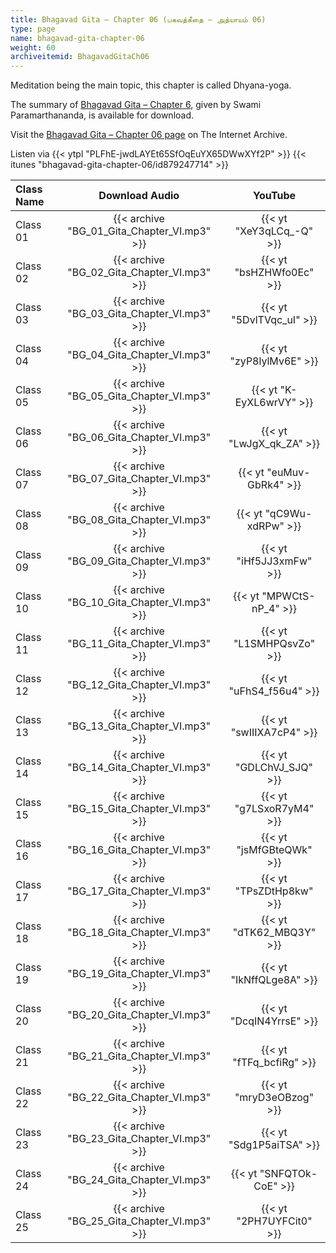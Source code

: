 ```yaml
---
title: Bhagavad Gita – Chapter 06 (பகவத்கீதை – அத்யாயம் 06)
type: page
name: bhagavad-gita-chapter-06
weight: 60
archiveitemid: BhagavadGitaCh06
---
```


Meditation being the main topic, this chapter is called Dhyana-yoga.

The summary of [Bhagavad Gita – Chapter 6](https://media.poornalayam.org/download/BhagavadGitaSummary/BG_06.pdf), given by Swami Paramarthananda, is available for download.

Visit the [Bhagavad Gita – Chapter 06 page](https://archive.org/details/BhagavadGitaCh06) on The Internet Archive.

Listen via {{< ytpl "PLFhE-jwdLAYEt65SfOqEuYX65DWwXYf2P" >}} {{< itunes "bhagavad-gita-chapter-06/id879247714" >}}

Class Name | Download Audio | YouTube
:---|:---:|:---:
Class 01 | {{< archive "BG_01_Gita_Chapter_VI.mp3" >}} | {{< yt "XeY3qLCq_-Q" >}}
Class 02 | {{< archive "BG_02_Gita_Chapter_VI.mp3" >}} | {{< yt "bsHZHWfo0Ec" >}}
Class 03 | {{< archive "BG_03_Gita_Chapter_VI.mp3" >}} | {{< yt "5DvlTVqc_uI" >}}
Class 04 | {{< archive "BG_04_Gita_Chapter_VI.mp3" >}} | {{< yt "zyP8lylMv6E" >}}
Class 05 | {{< archive "BG_05_Gita_Chapter_VI.mp3" >}} | {{< yt "K-EyXL6wrVY" >}}
Class 06 | {{< archive "BG_06_Gita_Chapter_VI.mp3" >}} | {{< yt "LwJgX_qk_ZA" >}}
Class 07 | {{< archive "BG_07_Gita_Chapter_VI.mp3" >}} | {{< yt "euMuv-GbRk4" >}}
Class 08 | {{< archive "BG_08_Gita_Chapter_VI.mp3" >}} | {{< yt "qC9Wu-xdRPw" >}}
Class 09 | {{< archive "BG_09_Gita_Chapter_VI.mp3" >}} | {{< yt "iHf5JJ3xmFw" >}}
Class 10 | {{< archive "BG_10_Gita_Chapter_VI.mp3" >}} | {{< yt "MPWCtS-nP_4" >}}
Class 11 | {{< archive "BG_11_Gita_Chapter_VI.mp3" >}} | {{< yt "L1SMHPQsvZo" >}}
Class 12 | {{< archive "BG_12_Gita_Chapter_VI.mp3" >}} | {{< yt "uFhS4_f56u4" >}}
Class 13 | {{< archive "BG_13_Gita_Chapter_VI.mp3" >}} | {{< yt "swIIIXA7cP4" >}}
Class 14 | {{< archive "BG_14_Gita_Chapter_VI.mp3" >}} | {{< yt "GDLChVJ_SJQ" >}}
Class 15 | {{< archive "BG_15_Gita_Chapter_VI.mp3" >}} | {{< yt "g7LSxoR7yM4" >}}
Class 16 | {{< archive "BG_16_Gita_Chapter_VI.mp3" >}} | {{< yt "jsMfGBteQWk" >}}
Class 17 | {{< archive "BG_17_Gita_Chapter_VI.mp3" >}} | {{< yt "TPsZDtHp8kw" >}}
Class 18 | {{< archive "BG_18_Gita_Chapter_VI.mp3" >}} | {{< yt "dTK62_MBQ3Y" >}}
Class 19 | {{< archive "BG_19_Gita_Chapter_VI.mp3" >}} | {{< yt "IkNffQLge8A" >}}
Class 20 | {{< archive "BG_20_Gita_Chapter_VI.mp3" >}} | {{< yt "DcqIN4YrrsE" >}}
Class 21 | {{< archive "BG_21_Gita_Chapter_VI.mp3" >}} | {{< yt "fTFq_bcfiRg" >}}
Class 22 | {{< archive "BG_22_Gita_Chapter_VI.mp3" >}} | {{< yt "mryD3eOBzog" >}}
Class 23 | {{< archive "BG_23_Gita_Chapter_VI.mp3" >}} | {{< yt "Sdg1P5aiTSA" >}}
Class 24 | {{< archive "BG_24_Gita_Chapter_VI.mp3" >}} | {{< yt "SNFQTOk-CoE" >}}
Class 25 | {{< archive "BG_25_Gita_Chapter_VI.mp3" >}} | {{< yt "2PH7UYFCit0" >}}
